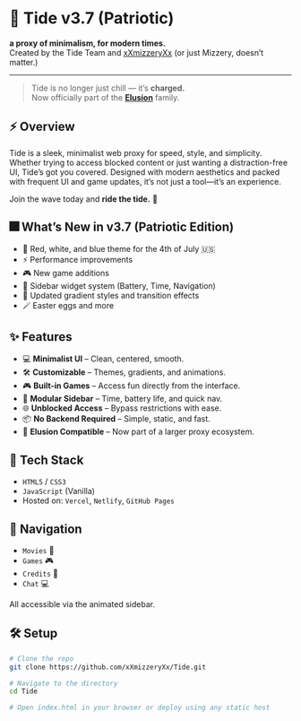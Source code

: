 # 🌊 Tide v3.7 (Patriotic)

**a proxy of minimalism, for modern times.**  
Created by the Tide Team and [xXmizzeryXx](https://github.com/xXmizzeryXx) (or just Mizzery, doesn’t matter.)

---

> Tide is no longer just chill — it’s **charged.**  
> Now officially part of the **[Elusion](https://dsc.gg/evadionprox)** family.

## ⚡ Overview

Tide is a sleek, minimalist web proxy for speed, style, and simplicity. Whether trying to access blocked content or just wanting a distraction-free UI, Tide’s got you covered. Designed with modern aesthetics and packed with frequent UI and game updates, it’s not just a tool—it’s an experience.

Join the wave today and **ride the tide.** 🌊

## 🎆 What’s New in v3.7 (Patriotic Edition)

- 🗽 Red, white, and blue theme for the 4th of July 🇺🇸  
- ⚡ Performance improvements  
- 🎮 New game additions  
- 🧩 Sidebar widget system (Battery, Time, Navigation)  
- 💫 Updated gradient styles and transition effects  
- 🪄 Easter eggs and more

## ✨ Features

- 💻 **Minimalist UI** – Clean, centered, smooth.  
- 🛠️ **Customizable** – Themes, gradients, and animations.  
- 🎮 **Built-in Games** – Access fun directly from the interface.  
- 🧩 **Modular Sidebar** – Time, battery life, and quick nav.  
- 🌐 **Unblocked Access** – Bypass restrictions with ease.  
- 📦 **No Backend Required** – Simple, static, and fast.  
- 🔌 **Elusion Compatible** – Now part of a larger proxy ecosystem.

## 🚀 Tech Stack

- `HTML5` / `CSS3`  
- `JavaScript` (Vanilla)  
- Hosted on: `Vercel`, `Netlify`, `GitHub Pages`

## 🧭 Navigation

- `Movies` 🎥  
- `Games` 🎮  
- `Credits` 💬  
- `Chat` 💻  

All accessible via the animated sidebar.

## 🛠️ Setup

```bash
# Clone the repo
git clone https://github.com/xXmizzeryXx/Tide.git

# Navigate to the directory
cd Tide

# Open index.html in your browser or deploy using any static host
